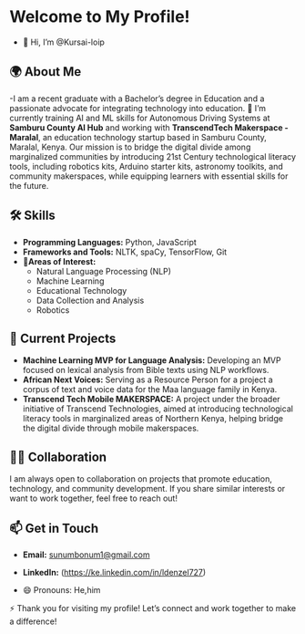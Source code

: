 # Welcome to My Profile!
- 👋 Hi, I’m @Kursai-loip

## 🌍 About Me
-I am a recent graduate with a Bachelor’s degree in Education and a passionate advocate for integrating technology into education. 🌱 I’m currently training AI and ML skills for Autonomous Driving Systems at **Samburu County AI Hub** and working with **TranscendTech Makerspace - Maralal**, an education technology startup based in Samburu County, Maralal, Kenya. Our mission is to bridge the digital divide among marginalized communities by introducing 21st Century technological literacy tools, including robotics kits, Arduino starter kits, astronomy toolkits, and community makerspaces, while equipping learners with essential skills for the future.

## 🛠️ Skills
- **Programming Languages:** Python, JavaScript
- **Frameworks and Tools:** NLTK, spaCy, TensorFlow, Git
- 👀**Areas of Interest:**
  - Natural Language Processing (NLP)
  - Machine Learning
  - Educational Technology
  - Data Collection and Analysis
  - Robotics

## 🌟 Current Projects
- **Machine Learning MVP for Language Analysis:** Developing an MVP focused on lexical analysis from Bible texts using NLP workflows.
- **African Next Voices:** Serving as a Resource Person for a project a corpus of text and voice data for the Maa language family in Kenya.
- **Transcend Tech Mobile MAKERSPACE:** A project under the broader initiative of Transcend Technologies, aimed at introducing technological literacy tools in marginalized areas of Northern Kenya, helping bridge the digital divide through mobile makerspaces.

## 🤝💞️ Collaboration
I am always open to collaboration on projects that promote education, technology, and community development. If you share similar interests or want to work together, feel free to reach out!

## 📫 Get in Touch
- **Email:** [sunumbonum1@gmail.com](mailto:sunumbonum1@gmail.com)
- **LinkedIn:** (https://ke.linkedin.com/in/ldenzel727)


- 😄 Pronouns: He,him

⚡ Thank you for visiting my profile! Let’s connect and work together to make a difference!
<!---
Kursai-loip/Kursai-loip is a ✨ special ✨ repository because its `README.md` (this file) appears on your GitHub profile.
You can click the Preview link to take a look at your changes.
--->
